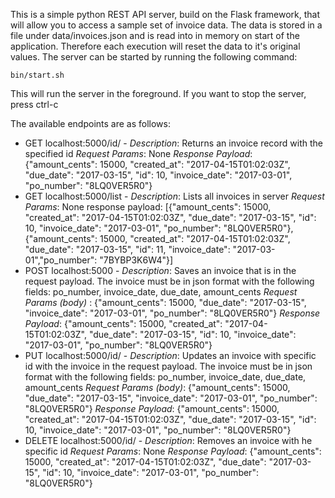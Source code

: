 This is a simple python REST API server, build on the Flask framework, that will allow you to access a sample set of invoice data.
The data is stored in a file under data/invoices.json and is read into in memory on start of the application. Therefore each execution
will reset the data to it's original values.  The server can be started by running the following command:

  `bin/start.sh`

This will run the server in the foreground.  If you want to stop the server, press ctrl-c

The available endpoints are as follows:

<ul>
  <li>GET localhost:5000/id/<id>     - <i>Description</i>: Returns an invoice record with the specified id
                                 <i>Request Params</i>: None
                                 <i>Response Payload</i>: {"amount_cents": 15000, "created_at": "2017-04-15T01:02:03Z", "due_date": "2017-03-15", "id": 10, "invoice_date": "2017-03-01", "po_number": "8LQ0VER5R0"}
  </li>
  <li>GET localhost:5000/list        - <i>Description</i>: Lists all invoices in server
                                 <i>Request Params</i>: None
                                 response payload: [{"amount_cents": 15000, "created_at": "2017-04-15T01:02:03Z", "due_date": "2017-03-15", "id": 10, "invoice_date": "2017-03-01", "po_number": "8LQ0VER5R0"}, {"amount_cents": 15000, "created_at": "2017-04-15T01:02:03Z", "due_date": "2017-03-15", "id": 11, "invoice_date": "2017-03-01","po_number": "7BYBP3K6W4"}]
  </li>
  <li>POST localhost:5000            - <i>Description</i>: Saves an invoice that is in the request payload. The invoice must be in json format with the following fields: po_number, invoice_date, due_date, amount_cents 
                                 <i>Request Params (body)</i> : {"amount_cents": 15000, "due_date": "2017-03-15", "invoice_date": "2017-03-01", "po_number": "8LQ0VER5R0"} 
                                 <i>Response Payload</i>: {"amount_cents": 15000, "created_at": "2017-04-15T01:02:03Z", "due_date": "2017-03-15", "id": 10, "invoice_date": "2017-03-01", "po_number": "8LQ0VER5R0"}
  </li>
  <li>PUT localhost:5000/id/<id>     - <i>Description</i>: Updates an invoice with specific id with the invoice in the request payload. The invoice must be in json format with the following fields: po_number, invoice_date, due_date, amount_cents 
                                 <i>Request Params (body)</i>: {"amount_cents": 15000, "due_date": "2017-03-15", "invoice_date": "2017-03-01", "po_number": "8LQ0VER5R0"} 
                                 <i>Response Payload</i>: {"amount_cents": 15000, "created_at": "2017-04-15T01:02:03Z", "due_date": "2017-03-15", "id": 10, "invoice_date": "2017-03-01", "po_number": "8LQ0VER5R0"}
  </li>
  <li>DELETE localhost:5000/id/<id>  - <i>Description</i>: Removes an invoice with he specific id
                                 <i>Request Params</i>: None
                                 <i>Response Payload</i>: {"amount_cents": 15000, "created_at": "2017-04-15T01:02:03Z", "due_date": "2017-03-15", "id": 10, "invoice_date": "2017-03-01", "po_number": "8LQ0VER5R0"}
  </li>
</ul>
